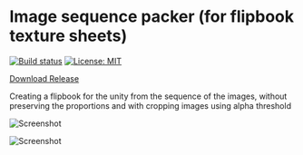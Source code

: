 # Image sequence packer (for flipbook texture sheets)

[![Build status](https://ci.appveyor.com/api/projects/status/6uj4wfmtlnijmqwq?svg=true)](https://ci.appveyor.com/project/qine/image-sequence-packer)
[![License: MIT](https://img.shields.io/badge/License-MIT-blue.svg?style=flat-square)](https://opensource.org/licenses/MIT)

[Download Release](https://github.com/qine/image-sequence-packer/releases/download/v1.0/ImageSequencePacker.zip)

Creating a flipbook for the unity from the sequence of the images, without preserving the proportions and with cropping images using alpha threshold

![Screenshot](https://raw.githubusercontent.com/qine/image-sequence-packer/master/preview_1.png)

![Screenshot](https://raw.githubusercontent.com/qine/image-sequence-packer/master/preview_2.png)
